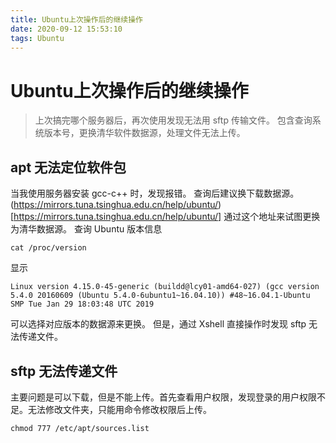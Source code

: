 ```yaml
---
title: Ubuntu上次操作后的继续操作
date: 2020-09-12 15:53:10
tags: Ubuntu
---
```


# Ubuntu上次操作后的继续操作
> 上次搞完哪个服务器后，再次使用发现无法用 sftp 传输文件。
> 包含查询系统版本号，更换清华软件数据源，处理文件无法上传。
<!--more-->

## apt 无法定位软件包
当我使用服务器安装 gcc-c++ 时，发现报错。
查询后建议换下载数据源。
(https://mirrors.tuna.tsinghua.edu.cn/help/ubuntu/)[https://mirrors.tuna.tsinghua.edu.cn/help/ubuntu/] 通过这个地址来试图更换为清华数据源。
查询 Ubuntu 版本信息
```
cat /proc/version
```
显示
```
Linux version 4.15.0-45-generic (buildd@lcy01-amd64-027) (gcc version 5.4.0 20160609 (Ubuntu 5.4.0-6ubuntu1~16.04.10)) #48~16.04.1-Ubuntu SMP Tue Jan 29 18:03:48 UTC 2019

```
可以选择对应版本的数据源来更换。
但是，通过 Xshell 直接操作时发现 sftp 无法传递文件。

## sftp 无法传递文件
主要问题是可以下载，但是不能上传。首先查看用户权限，发现登录的用户权限不足。无法修改文件夹，只能用命令修改权限后上传。
```
chmod 777 /etc/apt/sources.list
```
